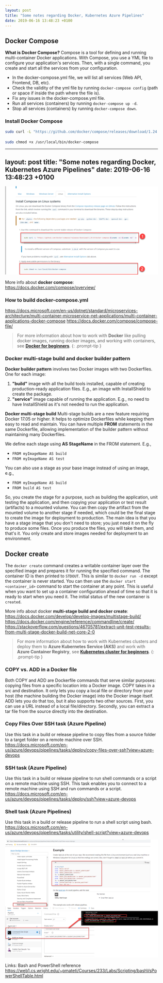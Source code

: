 ```yaml
---
layout: post
title: "Some notes regarding Docker, Kubernetes Azure Pipelines"
date: 2019-06-16 13:48:23 +0100
---
```


## Docker Compose

**What is Docker Compose?** Compose is a tool for defining and running multi-container Docker applications. With Compose, you use a YML file to configure your application's services. Then, with a single command, you create and start all the services from your configuration.

- In the docker-compose.yml file, we will list all services (Web API, Frontend, DB, etc).
- Check the validity of the yml file by running `docker-compose config` (path or space if inside the path where the file is).
- Fix any issues in the docker-compose.yml file.
- Run all services (containers) by running `docker-compose up -d`.
- Stop all services (containers) by running `docker-compose down`.

### Install Docker Compose

```sh
sudo curl -L "https://github.com/docker/compose/releases/download/1.24.0/docker-compose-$(uname -s)-$(uname -m)" -o /usr/local/bin/docker-compose

sudo chmod +x /usr/local/bin/docker-compose
```

---
layout: post
title: "Some notes regarding Docker, Kubernetes Azure Pipelines"
date: 2019-06-16 13:48:23 +0100
---

![Install Docker Compose on Linux](/assets/img/2019/06/Install-Docker-Compose-on-Linux-1024x589.png)

More info about **docker compose**: <https://docs.docker.com/compose/overview/>

### How to build docker-compose.yml

<https://docs.microsoft.com/en-us/dotnet/standard/microservices-architecture/multi-container-microservice-net-applications/multi-container-applications-docker-compose>
<https://docs.docker.com/compose/compose-file/>


>For more information about how to work with **Docker** like pulling docker images, running docker images, and working with containers, see **[Docker for beginners](https://mohamedradwan-devops.github.io/posts/docker-for-beginners-step-by-step-tutorial/)**.
{: .prompt-tip }

### Docker multi-stage build and docker builder pattern

**Docker builder pattern** involves two Docker images with two Dockerfiles. One for each image:

1. **"build"** image with all the build tools installed, capable of creating production-ready application files. E.g., an image with InstallShield to create the package.
2. **"service"** image capable of running the application. E.g., no need to have InstallShield as it's not needed to run the application.

**Docker multi-stage build** Multi-stage builds are a new feature requiring Docker 17.05 or higher. It helps to optimize Dockerfiles while keeping them easy to read and maintain. You can have multiple **FROM** statements in the same Dockerfile, allowing implementation of the builder pattern without maintaining many Dockerfiles. 

We define each stage using **AS StageName** in the FROM statement. E.g.,

- `FROM myImageName AS build`
- `FROM myImageName AS test`

You can also use a stage as your base image instead of using an image, e.g.,

- `FROM myImageName AS build`
- `FROM build AS test`

So, you create the stage for a purpose, such as building the application, unit testing the application, and then copying your application or test result (artifacts) to a mounted volume. You can then copy the artifact from the mounted volume to another stage if needed, which could be the final stage to create the image for deployment to production. The main idea is that you have a stage image that you don't need to store; you just need it on the fly to produce some files. Once you produce the files, you will take them, and that's it. You only create and store images needed for deployment to an environment.

## Docker create

The `docker create` command creates a writable container layer over the specified image and prepares it for running the specified command. The container ID is then printed to `STDOUT`. This is similar to `docker run -d` except the container is never started. You can then use the `docker start <container_id>` command to start the container at any point. This is useful when you want to set up a container configuration ahead of time so that it is ready to start when you need it. The initial status of the new container is `created`. 

More info about docker **multi-stage build and docker create**:
<https://docs.docker.com/develop/develop-images/multistage-build/>
<https://docs.docker.com/engine/reference/commandline/create/>
<https://stackoverflow.com/questions/46705781/extract-unit-test-results-from-multi-stage-docker-build-net-core-2-0>

>For more information about how to work with Kubernetes clusters and deploy them to **Azure Kubernetes Service (AKS)** and work with **Azure Container Registry**, see **[Kubernetes cluster for beginners](https://mohamedradwan-devops.github.io/posts/getting-started-with-kubernetes-cluster-ci-cd-for-azure-kubernetes-service/)**.
{: .prompt-tip }

### COPY vs. ADD in a Docker file

Both COPY and ADD are Dockerfile commands that serve similar purposes: copying files from a specific location into a Docker image. COPY takes in a src and destination. It only lets you copy a local file or directory from your host (the machine building the Docker image) into the Docker image itself. ADD lets you do that too, but it also supports two other sources. First, you can use a URL instead of a local file/directory. Secondly, you can extract a tar file from the source directly into the destination.

### Copy Files Over SSH task (Azure Pipeline)

Use this task in a build or release pipeline to copy files from a source folder to a target folder on a remote machine over SSH.
<https://docs.microsoft.com/en-us/azure/devops/pipelines/tasks/deploy/copy-files-over-ssh?view=azure-devops>

### SSH task (Azure Pipeline)

Use this task in a build or release pipeline to run shell commands or a script on a remote machine using SSH. This task enables you to connect to a remote machine using SSH and run commands or a script.
<https://docs.microsoft.com/en-us/azure/devops/pipelines/tasks/deploy/ssh?view=azure-devops>

### Shell task (Azure Pipelines)

Use this task in a build or release pipeline to run a shell script using bash.
<https://docs.microsoft.com/en-us/azure/devops/pipelines/tasks/utility/shell-script?view=azure-devops>

![Azure Pipelines Shell Script task to echo AGENT_BUILDDIRECTORY](/assets/img/2019/06/Azure-Pipelines-Shell-Script-task-to-echo-AGENT_BUILDDIRECTORY-1024x790.png)

Links: Bash and PowerShell reference
<https://web1.cs.wright.edu/~pmateti/Courses/233/Labs/Scripting/bashVsPowerShellTable.html>
